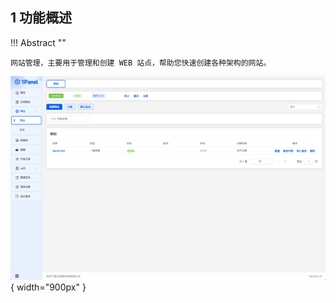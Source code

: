 ## 1 功能概述

!!! Abstract ""

    网站管理，主要用于管理和创建 WEB 站点，帮助您快速创建各种架构的网站。

![img.png](../../img/websites/website.png){ width="900px" }